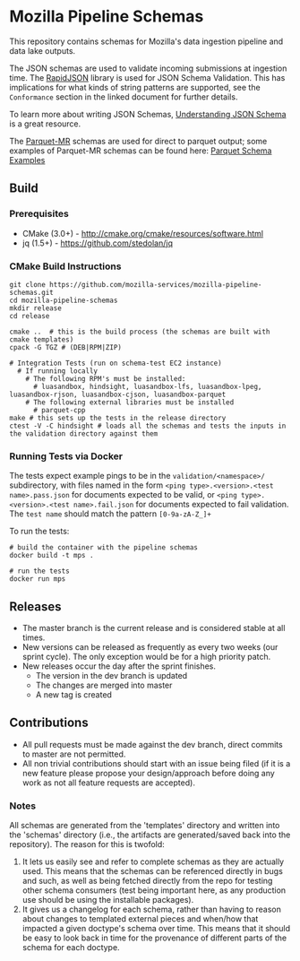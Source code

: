 # Mozilla Pipeline Schemas

This repository contains schemas for Mozilla's data ingestion pipeline and data
lake outputs.

The JSON schemas are used to validate incoming submissions at ingestion time.
The [RapidJSON](http://rapidjson.org/md_doc_schema.html) library is used for
JSON Schema Validation. This has implications for what kinds of string patterns
are supported, see the `Conformance` section in the linked document for further
details.

To learn more about writing JSON Schemas,
[Understanding JSON Schema](https://spacetelescope.github.io/understanding-json-schema/index.html)
is a great resource.

The [Parquet-MR](https://github.com/apache/parquet-format/blob/master/LogicalTypes.md)
schemas are used for direct to parquet output; some examples of Parquet-MR
schemas can be found here:
[Parquet Schema Examples](https://mozilla-services.github.io/lua_sandbox_extensions/parquet/io_modules/lpeg/parquet.html)

## Build

### Prerequisites

* CMake (3.0+) - http://cmake.org/cmake/resources/software.html
* jq (1.5+) - https://github.com/stedolan/jq

### CMake Build Instructions

    git clone https://github.com/mozilla-services/mozilla-pipeline-schemas.git
    cd mozilla-pipeline-schemas
    mkdir release
    cd release

    cmake ..  # this is the build process (the schemas are built with cmake templates)
    cpack -G TGZ # (DEB|RPM|ZIP)

    # Integration Tests (run on schema-test EC2 instance)
      # If running locally
        # The following RPM's must be installed:
          # luasandbox, hindsight, luasandbox-lfs, luasandbox-lpeg, luasandbox-rjson, luasandbox-cjson, luasandbox-parquet
        # The following external libraries must be installed
          # parquet-cpp
    make # this sets up the tests in the release directory
    ctest -V -C hindsight # loads all the schemas and tests the inputs in the validation directory against them

### Running Tests via Docker

The tests expect example pings to be in the `validation/<namespace>/` subdirectory, with files named
in the form `<ping type>.<version>.<test name>.pass.json` for documents expected to be valid, or
`<ping type>.<version>.<test name>.fail.json` for documents expected to fail validation.
The `test name` should match the pattern `[0-9a-zA-Z_]+`

To run the tests:

    # build the container with the pipeline schemas
    docker build -t mps .

    # run the tests
    docker run mps

## Releases

* The master branch is the current release and is considered stable at all
  times.
* New versions can be released as frequently as every two weeks (our sprint
  cycle). The only exception would be for a high priority patch.
* New releases occur the day after the sprint finishes.
  * The version in the dev branch is updated
  * The changes are merged into master
  * A new tag is created

## Contributions

* All pull requests must be made against the dev branch, direct commits to
  master are not permitted.
* All non trivial contributions should start with an issue being filed (if it is
  a new feature please propose your design/approach before doing any work as not
  all feature requests are accepted).

### Notes

All schemas are generated from the 'templates' directory and written into the
'schemas' directory (i.e., the artifacts are generated/saved back into the
repository). The reason for this is twofold:

1. It lets us easily see and refer to complete schemas as they are actually used.
This means that the schemas can be referenced directly in bugs and such,
as well as being fetched directly from the repo for testing other schema
consumers (test being important here, as any production use should be using the
installable packages).
1. It gives us a changelog for each schema, rather than having to reason about
changes to templated external pieces and when/how that impacted a given
doctype's schema over time. This means that it should be easy to look back in
time for the provenance of different parts of the schema for each doctype.

